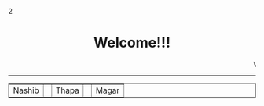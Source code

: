 2<html>
<center>
<head>
<h1>Welcome!!!</h1>
</head>
<marquee> Website practice </marquee>
</center>
<hr>
<table border="1">
<tr>
<td>Nashib <td>
<td>Thapa<td>
<td>Magar</td>
<html>
